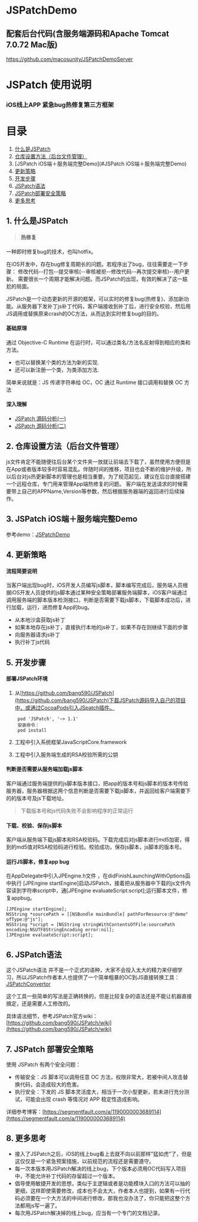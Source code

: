 # JSPatchDemo
## 配套后台代码(含服务端源码和Apache Tomcat 7.0.72 Mac版)
https://github.com/macosunity/JSPatchDemoServer

# JSPatch 使用说明

### iOS线上APP 紧急bug热修复第三方框架      


# 目录
1. [什么是JSPatch](#什么是JSPatch)
1. [仓库设置方法（后台文件管理）](#仓库设置方法（后台文件管理）)
1. [JSPatch iOS端＋服务端完整Demo](#JSPatch iOS端＋服务端完整Demo)
1. [更新策略](#更新策略)
1. [开发步骤](#开发步骤)
1. [JSPatch语法](#JSPatch语法)
1. [JSPatch部署安全策略](#JSPatch部署安全策略)
1. [更多思考](#jspatchdemo)

## 1. 什么是JSPatch 

> #### 热修复
一种即时修复bug的技术，也叫hotfix。

在iOS开发中，存在bug修复周期长的问题。若程序出了bug，往往需要走一下步骤：
修改代码--打包--提交审核(--审核被拒--修改代码--再次提交审核)--用户更新。
需要很长一个周期才能解决问题。而JSPatch的出现，有效的解决了这一尴尬的局面。

JSPatch是一个动态更新的开源的框架，可以实时的修复bug(热修复)、添加新功能。从服务器下发补丁js补丁代码，客户端接收到补丁后，进行安全校验，然后用JS调用或替换原来crash的OC方法，从而达到实时修复bug的目的。

#### 基础原理
通过 Objective-C Runtime 在运行时，可以通过类名/方法名反射得到相应的类和方法。

* 也可以替换某个类的方法为新的实现.
* 还可以新注册一个类，为类添加方法.

简单来说就是：JS 传递字符串给 OC，OC 通过 Runtime 接口调用和替换 OC 方法

#### 深入理解
* [JSPatch 源码分析(一)](http://www.jianshu.com/p/6cc18cfc9354)
* [JSPatch 源码分析(二)](http://www.jianshu.com/p/3d9a1c53016a)


## 2. 仓库设置方法（后台文件管理）

js文件肯定不能随便往后台某个文件夹一放就让前端去下载了，虽然使用方便但是在App或者版本较多时容易混乱。伴随时间的推移，项目也会不断的维护升级，所以后台对js热更新脚本的管理也是相当重要。为了规范起见，建议在后台直接搭建一个远程仓库，专门用来管理App端热修复的问题。
客户端在发送请求的时候需要带上自己的APPName,Version等参数，然后根据服务器端的返回进行后续操作。

## 3. JSPatch iOS端＋服务端完整Demo

参考demo：[JSPatchDemo](https://github.com/macosunity/JSPatchDemo)

## 4. 更新策略

#### 流程简要说明
当客户端出现bug时，iOS开发人员编写js脚本，脚本编写完成后，服务端人员根据iOS开发人员提供的js脚本通过某种安全策略部署服务端脚本，iOS客户端通过调用服务端的脚本版本检测接口，判断是否需要下载js脚本，下载脚本成功后，进行加载，运行，进而修复App的bug。

* 从本地沙盒获取js补丁
* 如果本地存在js补丁，直接执行本地的js补丁，如果不存在则继续下面的步骤
* 向服务器请求js补丁
* 执行补丁js代码


## 5. 开发步骤

#### 部署JSPatch环境

1. 从[https://github.com/bang590/JSPatch](https://github.com/bang590/JSPatch)下载JSPatch源码导入自己的项目中，或通过CocoaPods引入JSpatch插件。

		pod 'JSPatch', '~> 1.1'
		安装命令：
		pod install
        
1. 工程中引入系统框架JavaScriptCore.framework
1. 工程中引入服务端生成的RSA校验所需的公钥

#### 判断是否需要从服务端加载js脚本

客户端通过服务端提供的js脚本版本接口，把app的版本号和js脚本的版本号传给服务器，服务器根据这两个信息判断是否需要下载js脚本，并返回给客户端需要下的的版本号及js下载地址。
> 下载版本号和js代码失败不会影响程序的正常运行

#### 下载、校验、保存js脚本

客户端从服务端下载js脚本和RSA校验码。下载完成后对js脚本进行md5加密，得到的md5值对RSA校验码进行校验。校验成功，保存js脚本，js脚本的版本号。

#### 运行JS脚本，修复app bug

在AppDelegate中引入JPEngine.h文件 ，在didFinishLaunchingWithOptions函中执行
[JPEngine startEngine]启动JSPatch，接着把从服务器中下载的js文件内容读到字符串script中，通[JPEngine evaluateScript:script];运行脚本文件，修复appbug。

	[JPEngine startEngine];
	NSString *sourcePath = [[NSBundle mainBundle] pathForResource:@"demo" ofType:@"js"];
	NSString *script = [NSString stringWithContentsOfFile:sourcePath encoding:NSUTF8StringEncoding error:nil];
	[JPEngine evaluateScript:script];

## 6. JSPatch语法

这个JSPatch语法 并不是一个正式的语种，大家不会投入太大的精力来仔细学习，所以JSPatch作者本人也提供了一个简单粗暴的OC到JS直接转换工具：[JSPatchConvertor](http://bang590.github.io/JSPatchConvertor/)

这个工具一些简单的写法是正确转换的，但是比较复杂的语法还是不能让机器直接搞定，还是需要人工修改的。

具体语法细节，参考JSPatch官方wiki：[https://github.com/bang590/JSPatch/wiki](https://github.com/bang590/JSPatch/wiki)

## 7. JSPatch 部署安全策略

使用 JSPatch 有两个安全问题：

* 传输安全：JS 脚本可以调用任意 OC 方法，权限非常大，若被中间人攻击替换代码，会造成较大的危害。
* 执行安全：下发的 JS 脚本灵活度大，相当于一次小型更新，若未进行充分测试，可能会出现 crash 等情况对 APP 稳定性造成影响。

详细参考博客：[https://segmentfault.com/a/1190000003689114](https://segmentfault.com/a/1190000003689114)


## 8. 更多思考

* 接入了JSPatch之后，iOS的线上bug看上去就不向以前那样"猛如虎"了，但是这仅仅是一个紧急预案措施，以前规范的流程还是需要遵守。
* 每一次本版本用JSPatch解决的线上bug，下个版本必须用OC代码写入项目中，不能允许补丁代码的存留超过一个版本。
* 倡导使用敏捷开发的思想，类似于主逻辑或者是功能模块入口的方法可以抽的更细，这样即使需要修改，成本也不会太大，作者本人也提到，如果有一行代码必须要在一个大方法的中间进行修改，那我也没办法了，你只能把这整个方法都用js写一遍了。
* 每次用JSPatch解决掉的线上bug，应当有一个专门的文档记录。

